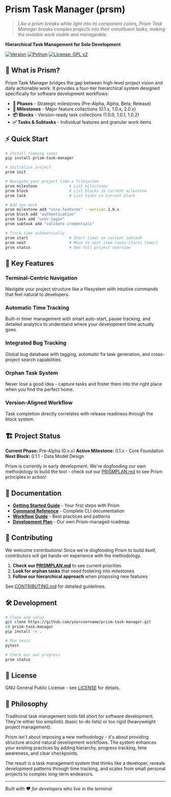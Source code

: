 # Prism Task Manager (prsm)

> *Like a prism breaks white light into its component colors, Prism Task Manager breaks complex projects into their constituent tasks, making the invisible work visible and manageable.*

**Hierarchical Task Management for Solo Development**

[![Version](https://img.shields.io/badge/version-0.1.0--dev-orange)](https://github.com/yourusername/prism-task-manager)
[![Python](https://img.shields.io/badge/python-3.8+-blue.svg)](https://python.org)
[![License: GPL v2](https://img.shields.io/badge/License-GPL_v2-blue.svg)](LICENSE)

## 🎯 What is Prism?

Prism Task Manager bridges the gap between high-level project vision and daily actionable work. It provides a four-tier hierarchical system designed specifically for software development workflows:

- **🎯 Phases** - Strategic milestones (Pre-Alpha, Alpha, Beta, Release)
- **🏁 Milestones** - Major feature collections (0.1.x, 1.0.x, 2.0.x)
- **📦 Blocks** - Version-ready task collections (1.0.0, 1.0.1, 1.0.2)
- **✅ Tasks & Subtasks** - Individual features and granular work items

## ⚡ Quick Start

```bash
# Install (coming soon)
pip install prism-task-manager

# Initialize project
prsm init

# Navigate your project like a filesystem
prsm milestone              # List milestones
prsm block                  # List blocks in current milestone
prsm task                   # List tasks in current block

# Add new work
prsm milestone add "core-features" --version 1.0.x
prsm block add "authentication"
prsm task add "user-login"
prsm subtask add "validate credentials"

# Track time automatically
prsm start                  # Start timer on current subtask
prsm next                   # Move to next item (auto-starts timer)
prsm status                 # See full project overview
```

## 🌟 Key Features

### **Terminal-Centric Navigation**
Navigate your project structure like a filesystem with intuitive commands that feel natural to developers.

### **Automatic Time Tracking**
Built-in timer management with smart auto-start, pause tracking, and detailed analytics to understand where your development time actually goes.

### **Integrated Bug Tracking**
Global bug database with tagging, automatic fix task generation, and cross-project search capabilities.

### **Orphan Task System**
Never lose a good idea - capture tasks and foster them into the right place when you find the perfect home.

### **Version-Aligned Workflow**
Task completion directly correlates with release readiness through the block system.

## 🏗️ Project Status

**Current Phase:** Pre-Alpha (0.x.x)
**Active Milestone:** 0.1.x - Core Foundation
**Next Block:** 0.1.1 - Data Model Design

Prism is currently in early development. We're dogfooding our own methodology to build the tool - check out our [PRISMPLAN.md](PRISMPLAN.md) to see Prism principles in action!

## 📖 Documentation

- **[Getting Started Guide](docs/getting-started.md)** - Your first steps with Prism
- **[Command Reference](docs/commands.md)** - Complete CLI documentation
- **[Workflow Guide](docs/workflow.md)** - Best practices and patterns
- **[Development Plan](PRISMPLAN.md)** - Our own Prism-managed roadmap

## 🤝 Contributing

We welcome contributions! Since we're dogfooding Prism to build itself, contributors will get hands-on experience with the methodology.

1. **Check our [PRISMPLAN.md](PRISMPLAN.md)** to see current priorities
2. **Look for orphan tasks** that need fostering into milestones
3. **Follow our hierarchical approach** when proposing new features

See [CONTRIBUTING.md](CONTRIBUTING.md) for detailed guidelines.

## 🛠️ Development

```bash
# Clone and setup
git clone https://github.com/yourusername/prism-task-manager.git
cd prism-task-manager
pip install -e .

# Run tests
pytest

# Check our own progress
prsm status
```

## 📄 License

GNU General Public License - see [LICENSE](LICENSE) for details.

## 🎨 Philosophy

Traditional task management tools fall short for software development. They're either too simplistic (basic to-do lists) or too rigid (heavyweight project management).

Prism isn't about imposing a new methodology - it's about providing structure around natural development workflows. The system enhances your existing practices by adding hierarchy, progress tracking, time awareness, and clear checkpoints.

The result is a task management system that thinks like a developer, reveals development patterns through time tracking, and scales from small personal projects to complex long-term endeavors.

---

*Built with ❤️ for developers who live in the terminal*

